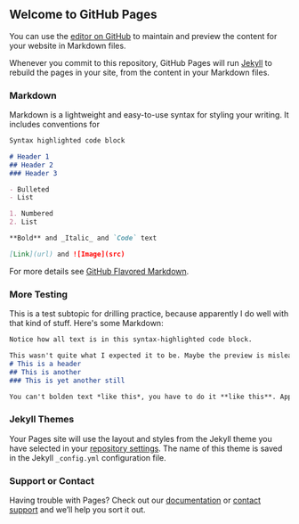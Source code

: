 ## Welcome to GitHub Pages

You can use the [editor on GitHub](https://github.com/monastri/new-website-test/edit/master/README.md) to maintain and preview the content for your website in Markdown files.

Whenever you commit to this repository, GitHub Pages will run [Jekyll](https://jekyllrb.com/) to rebuild the pages in your site, from the content in your Markdown files.

### Markdown

Markdown is a lightweight and easy-to-use syntax for styling your writing. It includes conventions for

```markdown
Syntax highlighted code block

# Header 1
## Header 2
### Header 3

- Bulleted
- List

1. Numbered
2. List

**Bold** and _Italic_ and `Code` text

[Link](url) and ![Image](src)
```

For more details see [GitHub Flavored Markdown](https://guides.github.com/features/mastering-markdown/).

### More Testing

This is a test subtopic for drilling practice, because apparently I do well with that kind of stuff. Here's some Markdown:

```markdown
Notice how all text is in this syntax-highlighted code block. 

This wasn't quite what I expected it to be. Maybe the preview is misleading? Maybe I'm just an idiot? 
# This is a header
## This is another
### This is yet another still

You can't bolden text *like this*, you have to do it **like this**. Apparently single stars also _italicizes_ the text.
```

### Jekyll Themes

Your Pages site will use the layout and styles from the Jekyll theme you have selected in your [repository settings](https://github.com/monastri/new-website-test/settings). The name of this theme is saved in the Jekyll `_config.yml` configuration file.

### Support or Contact

Having trouble with Pages? Check out our [documentation](https://help.github.com/categories/github-pages-basics/) or [contact support](https://github.com/contact) and we’ll help you sort it out.
